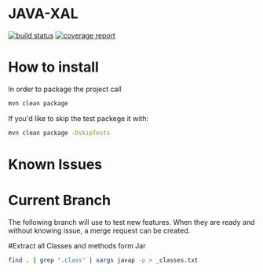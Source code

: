 # JAVA-XAL 
[![build status](http://rtse-isys.aau.at/giovanni.liva/java-xal/badges/development/build.svg)](http://rtse-isys.aau.at/giovanni.liva/java-xal/commits/development)
[![coverage report](http://rtse-isys.aau.at/giovanni.liva/java-xal/badges/development/coverage.svg)](http://rtse-isys.aau.at/giovanni.liva/java-xal/commits/development)

# How to install
In order to package the project call 
```bash
mvn clean package
```

If you'd like to skip the test packege it with:
```bash
mvn clean package -DskipTests
```

# Known Issues


# Current Branch

The following branch will use to test new features.
When they are ready and without knowing issue, a merge request can be created.

#Extract all Classes and methods form Jar
```bash
find . | grep ".class" | xargs javap -p > _classes.txt
```




